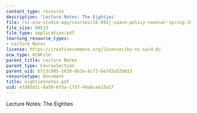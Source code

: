 ```yaml
---
content_type: resource
description: 'Lecture Notes: The Eighties'
file: /ol-ocw-studio-app/courses/16-891j-space-policy-seminar-spring-2003/efd85d2c8a506f3a175749a6cee13a17_eightiesnotes.pdf
file_size: 99513
file_type: application/pdf
learning_resource_types:
- Lecture Notes
license: https://creativecommons.org/licenses/by-nc-sa/4.0/
ocw_type: OCWFile
parent_title: Lecture Notes
parent_type: CourseSection
parent_uid: b713c905-1628-663a-bc73-6e7d2e52b013
resourcetype: Document
title: eightiesnotes.pdf
uid: efd85d2c-8a50-6f3a-1757-49a6cee13a17
---
```

Lecture Notes: The Eighties